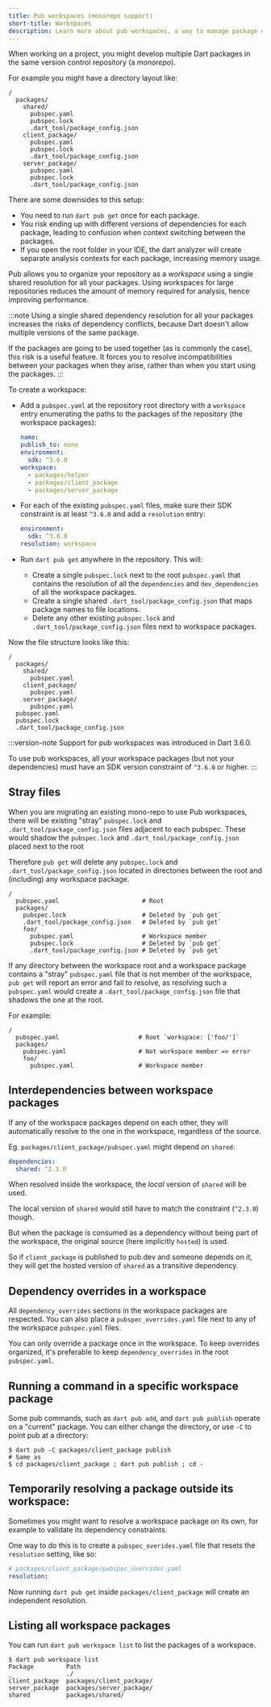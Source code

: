 ```yaml
---
title: Pub workspaces (monorepo support)
short-title: Workspaces
description: Learn more about pub workspaces, a way to manage package monorepos.
---
```


When working on a project, you might develop multiple Dart packages in the same
version control repository (a _monorepo_).

For example you might have a directory layout like: 

```plaintext
/
  packages/
    shared/
      pubspec.yaml
      pubspec.lock
      .dart_tool/package_config.json
    client_package/
      pubspec.yaml
      pubspec.lock
      .dart_tool/package_config.json
    server_package/
      pubspec.yaml
      pubspec.lock
      .dart_tool/package_config.json
```

There are some downsides to this setup:

* You need to run `dart pub get` once for each package.
* You risk ending up with different versions of dependencies for each package,
  leading to confusion when context switching between the packages.
* If you open the root folder in your IDE, the dart analyzer will create
  separate analysis contexts for each package, increasing memory usage.

Pub allows you to organize your repository as a _workspace_ using a single
shared resolution for all your packages. 
Using workspaces for large repositories reduces the amount of memory
required for analysis, hence improving performance.

:::note
Using a single shared dependency resolution for all your packages increases
the risks of dependency conflicts, because Dart doesn't allow multiple versions
of the same package.

If the packages are going to be used together (as is commonly the case),
this risk is a useful feature. It forces you to resolve incompatibilities between
your packages when they arise, rather than when you start using the packages.
:::

To create a workspace:

* Add a `pubspec.yaml` at the repository root directory with a `workspace` entry
  enumerating the paths to the packages of the repository (the workspace
  packages):

  ```yaml
  name: _
  publish_to: none
  environment:
    sdk: ^3.6.0
  workspace:
    - packages/helper
    - packages/client_package
    - packages/server_package
  ```

* For each of the existing `pubspec.yaml` files, make sure their SDK constraint
  is at least `^3.6.0` and add a `resolution` entry:

  ```yaml
  environment:
    sdk: ^3.6.0
  resolution: workspace
  ```

* Run `dart pub get` anywhere in the repository. This will:
  * Create a single `pubspec.lock` next to the root `pubspec.yaml` that contains
    the resolution of all the `dependencies` and `dev_dependencies` of all the
    workspace packages. 
  * Create a single shared `.dart_tool/package_config.json` that maps package
    names to file locations.
  * Delete any other existing `pubspec.lock` and
    `.dart_tool/package_config.json` files next to workspace packages.

Now the file structure looks like this:

```plaintext
/
  packages/
    shared/
      pubspec.yaml
    client_package/
      pubspec.yaml
    server_package/
      pubspec.yaml
  pubspec.yaml
  pubspec.lock
  .dart_tool/package_config.json
```

:::version-note
Support for pub workspaces was introduced in Dart 3.6.0.

To use pub workspaces, all your workspace packages (but not your dependencies)
must have an SDK version constraint of `^3.6.0` or higher.
:::

<a name='stray-files'></a>
## Stray files

When you are migrating an existing mono-repo to use Pub workspaces, there will
be existing "stray" `pubspec.lock` and `.dart_tool/package_config.json` files
adjacent to each pubspec. These would shadow the `pubspec.lock` and
`.dart_tool/package_config.json` placed next to the root

Therefore `pub get` will delete any `pubspec.lock` and
`.dart_tool/package_config.json` located in directories between the root and
(including) any workspace package.

```plaintext
/
  pubspec.yaml                       # Root
  packages/
    pubspec.lock                     # Deleted by `pub get`
    .dart_tool/package_config.json   # Deleted by `pub get`
    foo/
      pubspec.yaml                   # Workspace member
      pubspec.lock                   # Deleted by `pub get`
      .dart_tool/package_config.json # Deleted by `pub get`
```

If any directory between the workspace root and a workspace package contains a
"stray" `pubspec.yaml` file that is not member of the workspace, `pub get` will
report an error and fail to resolve, as resolving such a `pubspec.yaml` would
create a `.dart_tool/package_config.json` file that shadows the one at the root.

For example:

```plaintext
/
  pubspec.yaml                      # Root `workspace: ['foo/']`
  packages/
    pubspec.yaml                    # Not workspace member => error
    foo/
      pubspec.yaml                  # Workspace member
```


## Interdependencies between workspace packages

If any of the workspace packages depend on each other, they will automatically
resolve to the one in the workspace, regardless of the source.

Eg. `packages/client_package/pubspec.yaml` might depend on `shared`:

```yaml
dependencies:
  shared: ^2.3.0
```

When resolved inside the workspace, the _local_ version of `shared` will be
used.

The local version of `shared` would still have to match the constraint
(`^2.3.0`) though.

But when the package is consumed as a dependency without being part of the
workspace, the original source (here implicitly `hosted`) is used.

So if `client_package` is published to pub.dev and someone depends on it, they
will get the hosted version of `shared` as a transitive dependency.

## Dependency overrides in a workspace

All `dependency_overrides` sections in the workspace packages are respected.
You can also place a `pubspec_overrides.yaml` file next to any of the
workspace `pubspec.yaml` files.

You can only override a package once in the workspace. To keep overrides organized,
it's preferable to keep `dependency_overrides` in the root `pubspec.yaml`.

## Running a command in a specific workspace package

Some pub commands, such as `dart pub add`, and `dart pub publish` operate on a
"current" package. You can either change the directory, or use `-C` to point pub at
a directory:

```console
$ dart pub -C packages/client_package publish
# Same as
$ cd packages/client_package ; dart pub publish ; cd -
```

## Temporarily resolving a package outside its workspace:

Sometimes you might want to resolve a workspace package on its own, for example
to validate its dependency constraints.

One way to do this is to create a `pubspec_overides.yaml` file that resets the
`resolution` setting, like so:

```yaml
# packages/client_package/pubspec_overrides.yaml
resolution:
```

Now running `dart pub get` inside `packages/client_package` will create an
independent resolution.

## Listing all workspace packages

You can run `dart pub workspace list` to list the packages of a workspace.

```console
$ dart pub workspace list
Package         Path                      
_               ./                        
client_package  packages/client_package/  
server_package  packages/server_package/  
shared          packages/shared/
```

